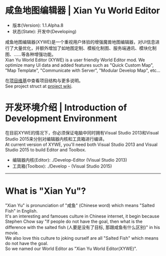 # 咸鱼地图编辑器 | Xian Yu World Editor

* 版本(Version): 1.1.Alpha.8
* 状态(State): 开发中(Developing)

咸鱼地图编辑器(XYWE)是一个重视用户体验的增强魔兽地图编辑器，对UI信息进行了大量优化，并额外增加了如地图定制、模板化制图、服务端通讯、模块化制图、……等各种增强功能。  
Xian Yu World Editor (XYWE) is a user friendly World Editor mod. We optimize many UI data and added features such as "Quick Custom Map", "Map Template", "Communicate with Server", "Modular Develop Map", etc...

在[项目维基](wiki)中查看项目结构与更多说明。  
See project struct at [project wiki](wiki).

# 开发环境介绍 | Introduction of Development Environment

在目前XYWE的情况下，你必须保证电脑中同时拥有Visual Studio 2013和Visual Studio 2015来分别对编辑器内核和工具箱进行编译。  
At current version of XYWE, you'll need both Visual Studio 2013 and Visual Studio 2015 to build Editor and Toolbox.

* 编辑器内核(Editor): ./Develop-Editor (Visual Studio 2013)
* 工具箱(Toolbox): ./Develop - (Visual Studio 2015)

---

# What is "Xian Yu"?

"Xian Yu" is pronunciation of "咸鱼" (Chinese word) which means "Salted Fish" in English.  
It's an interesting and famoues culture in Chinese internet, it begin because Stephen Chow say "If people do not have the goal, then what is the difference with the salted fish (人要是没有了目标, 那跟咸鱼有什么区别)" in his movie.  
We also love this culture to joking ourself are all "Salted Fish" which means do not have the goal.  
So we named our World Editor as "Xian Yu World Editor(XYWE)".